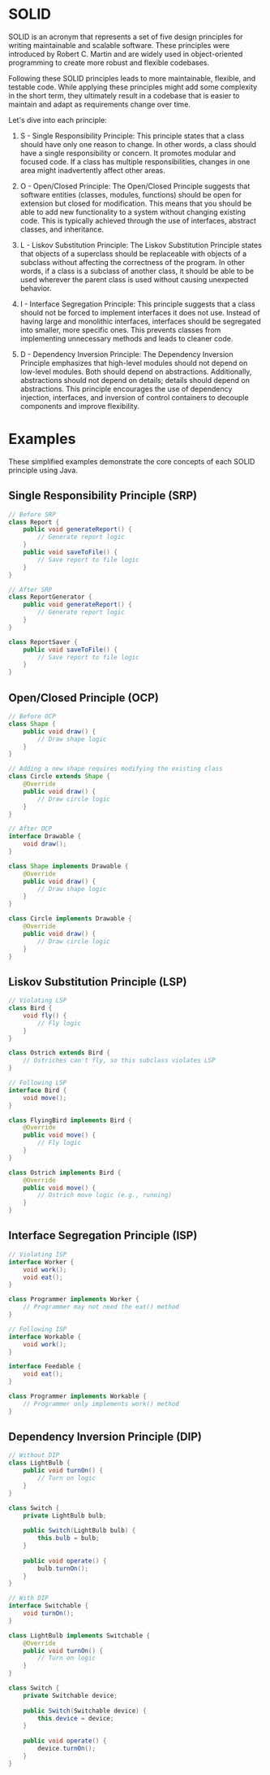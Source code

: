 # SOLID


SOLID is an acronym that represents a set of five design principles for writing maintainable and scalable software. These principles were introduced by Robert C. Martin and are widely used in object-oriented programming to create more robust and flexible codebases. 

Following these SOLID principles leads to more maintainable, flexible, and testable code. While applying these principles might add some complexity in the short term, they ultimately result in a codebase that is easier to maintain and adapt as requirements change over time.

Let's dive into each principle:

1. S - Single Responsibility Principle:
This principle states that a class should have only one reason to change. In other words, a class should have a single responsibility or concern. It promotes modular and focused code. If a class has multiple responsibilities, changes in one area might inadvertently affect other areas.

2. O - Open/Closed Principle:
The Open/Closed Principle suggests that software entities (classes, modules, functions) should be open for extension but closed for modification. This means that you should be able to add new functionality to a system without changing existing code. This is typically achieved through the use of interfaces, abstract classes, and inheritance.

3. L - Liskov Substitution Principle:
The Liskov Substitution Principle states that objects of a superclass should be replaceable with objects of a subclass without affecting the correctness of the program. In other words, if a class is a subclass of another class, it should be able to be used wherever the parent class is used without causing unexpected behavior.

4. I - Interface Segregation Principle:
This principle suggests that a class should not be forced to implement interfaces it does not use. Instead of having large and monolithic interfaces, interfaces should be segregated into smaller, more specific ones. This prevents classes from implementing unnecessary methods and leads to cleaner code.

5. D - Dependency Inversion Principle:
The Dependency Inversion Principle emphasizes that high-level modules should not depend on low-level modules. Both should depend on abstractions. Additionally, abstractions should not depend on details; details should depend on abstractions. This principle encourages the use of dependency injection, interfaces, and inversion of control containers to decouple components and improve flexibility.

# Examples

These simplified examples demonstrate the core concepts of each SOLID principle using Java.

## Single Responsibility Principle (SRP)

```java
// Before SRP
class Report {
    public void generateReport() {
        // Generate report logic
    }
    public void saveToFile() {
        // Save report to file logic
    }
}

// After SRP
class ReportGenerator {
    public void generateReport() {
        // Generate report logic
    }
}

class ReportSaver {
    public void saveToFile() {
        // Save report to file logic
    }
}
```

## Open/Closed Principle (OCP)

```java
// Before OCP
class Shape {
    public void draw() {
        // Draw shape logic
    }
}

// Adding a new shape requires modifying the existing class
class Circle extends Shape {
    @Override
    public void draw() {
        // Draw circle logic
    }
}

// After OCP
interface Drawable {
    void draw();
}

class Shape implements Drawable {
    @Override
    public void draw() {
        // Draw shape logic
    }
}

class Circle implements Drawable {
    @Override
    public void draw() {
        // Draw circle logic
    }
}
```

## Liskov Substitution Principle (LSP)

```java
// Violating LSP
class Bird {
    void fly() {
        // Fly logic
    }
}

class Ostrich extends Bird {
    // Ostriches can't fly, so this subclass violates LSP
}

// Following LSP
interface Bird {
    void move();
}

class FlyingBird implements Bird {
    @Override
    public void move() {
        // Fly logic
    }
}

class Ostrich implements Bird {
    @Override
    public void move() {
        // Ostrich move logic (e.g., running)
    }
}
```

## Interface Segregation Principle (ISP)

```java
// Violating ISP
interface Worker {
    void work();
    void eat();
}

class Programmer implements Worker {
    // Programmer may not need the eat() method
}

// Following ISP
interface Workable {
    void work();
}

interface Feedable {
    void eat();
}

class Programmer implements Workable {
    // Programmer only implements work() method
}
```

## Dependency Inversion Principle (DIP)

```java
// Without DIP
class LightBulb {
    public void turnOn() {
        // Turn on logic
    }
}

class Switch {
    private LightBulb bulb;
    
    public Switch(LightBulb bulb) {
        this.bulb = bulb;
    }
    
    public void operate() {
        bulb.turnOn();
    }
}

// With DIP
interface Switchable {
    void turnOn();
}

class LightBulb implements Switchable {
    @Override
    public void turnOn() {
        // Turn on logic
    }
}

class Switch {
    private Switchable device;
    
    public Switch(Switchable device) {
        this.device = device;
    }
    
    public void operate() {
        device.turnOn();
    }
}
```